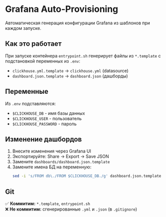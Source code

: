 # Grafana Auto-Provisioning

Автоматическая генерация конфигурации Grafana из шаблонов при каждом запуске.

## Как это работает

При запуске контейнера `entrypoint.sh` генерирует файлы из `*.template` с подстановкой переменных из `.env`:

- `clickhouse.yml.template` → `clickhouse.yml` (datasource)
- `dashboard.json.template` → `dashboard.json` (дашборды)

## Переменные

Из `.env` подставляются:
- `$CLICKHOUSE_DB` - имя базы данных
- `$CLICKHOUSE_USER` - пользователь
- `$CLICKHOUSE_PASSWORD` - пароль

## Изменение дашбордов

1. Внесите изменения через Grafana UI
2. Экспортируйте: Share → Export → Save JSON
3. Замените `dashboards/dashboard.json.template`
4. Замените имена БД на переменную:
   ```bash
   sed -i 's/FROM db\./FROM $CLICKHOUSE_DB./g' dashboard.json.template
   ```

## Git

✅ **Коммитим:** `*.template`, `entrypoint.sh`  
❌ **Не коммитим:** сгенерированные `.yml` и `.json` (в `.gitignore`)
